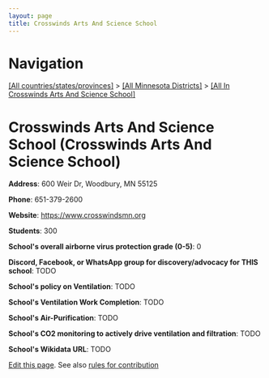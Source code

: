 ```yaml
---
layout: page
title: Crosswinds Arts And Science School
---
```

# Navigation

[[All countries/states/provinces]](../../..) > [[All Minnesota Districts]](../..) > [[All In Crosswinds Arts And Science School]](..)

# Crosswinds Arts And Science School (Crosswinds Arts And Science School)

**Address**: 600 Weir Dr, Woodbury, MN 55125

**Phone**: 651-379-2600

**Website**: <https://www.crosswindsmn.org>

**Students**: 300

**School's overall airborne virus protection grade (0-5)**: 0

**Discord, Facebook, or WhatsApp group for discovery/advocacy for THIS school**: TODO

**School's policy on Ventilation**: TODO

**School's Ventilation Work Completion**: TODO

**School's Air-Purification**: TODO

**School's CO2 monitoring to actively drive ventilation and filtration**: TODO

**School's Wikidata URL**: TODO


[Edit this page](https://github.com/ventilate-schools/MN/edit/main/./Crosswinds_Arts_And_Science_School/Crosswinds_Arts_And_Science_School.md). See also [rules for contribution](../../../contribution-rules/)